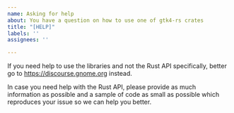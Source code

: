 ```yaml
---
name: Asking for help
about: You have a question on how to use one of gtk4-rs crates
title: "[HELP]"
labels: ''
assignees: ''

---
```


If you need help to use the libraries and not the Rust API specifically, better go to <https://discourse.gnome.org> instead.

In case you need help with the Rust API, please provide as much information as possible and a sample of code as small as possible which reproduces your issue so we can help you better.
